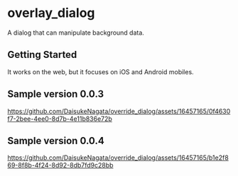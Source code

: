 # overlay_dialog

A dialog that can manipulate background data.

## Getting Started

It works on the web, but it focuses on iOS and Android mobiles.

## Sample version 0.0.3

https://github.com/DaisukeNagata/override_dialog/assets/16457165/0f4630f7-2bee-4ee0-8d7b-4e11b836e72b

## Sample version 0.0.4

https://github.com/DaisukeNagata/override_dialog/assets/16457165/b1e2f869-8f8b-4f24-8d92-8db7fd9c28bb
